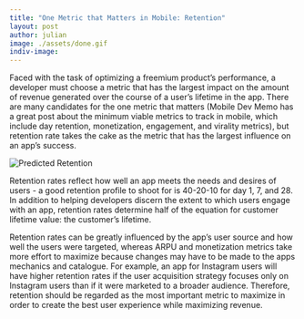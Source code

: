 ```yaml
---
title: "One Metric that Matters in Mobile: Retention"
layout: post
author: julian
image: ./assets/done.gif
indiv-image: 
---
```


Faced with the task of optimizing a freemium product’s performance, a developer must choose a metric that has the largest impact on the amount of revenue generated over the course of a user’s lifetime in the app. There are many candidates for the one metric that matters (Mobile Dev Memo has a great post about the minimum viable metrics to track in mobile, which include day retention, monetization, engagement, and virality metrics), but retention rate takes the cake as the metric that has the largest influence on an app’s success.

![Predicted Retention](../../../../assets/predicted-retention.png)

Retention rates reflect how well an app meets the needs and desires of users - a good retention profile to shoot for is 40-20-10 for day 1, 7, and 28. In addition to helping developers discern the extent to which users engage with an app, retention rates determine half of the equation for customer lifetime value: the customer’s lifetime. 

Retention rates can be greatly influenced by the app’s user source and how well the users were targeted, whereas ARPU and monetization metrics take more effort to maximize because changes may have to be made to the apps mechanics and catalogue. For example, an app for Instagram users will have higher retention rates if the user acquisition strategy focuses only on Instagram users than if it were marketed to a broader audience. Therefore, retention should be regarded as the most important metric to maximize in order to create the best user experience while maximizing revenue. 



